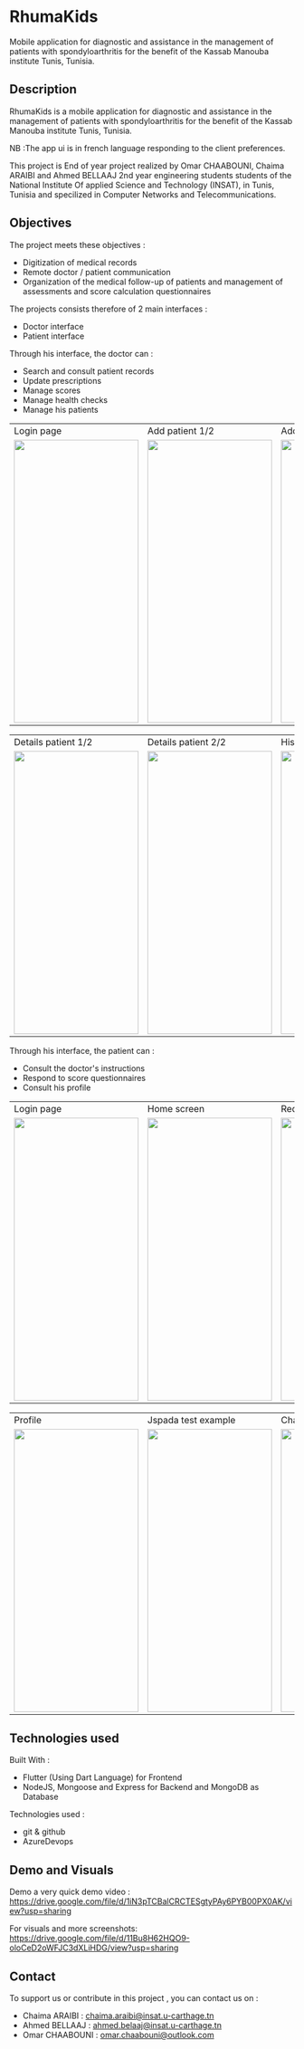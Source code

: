 # RhumaKids

Mobile application for diagnostic and assistance in the management of patients with spondyloarthritis for the benefit of the Kassab Manouba institute Tunis, Tunisia.

## Description
RhumaKids is a mobile application for diagnostic and assistance in the management of patients with spondyloarthritis for the benefit of the Kassab Manouba institute Tunis, Tunisia.

NB :The app ui is in french language responding to the client preferences.

This project is End of year project realized by Omar CHAABOUNI, Chaima ARAIBI and Ahmed BELLAAJ 2nd year engineering students students of the National Institute Of applied Science and Technology (INSAT), in Tunis, Tunisia and specilized in Computer Networks and Telecommunications.


## Objectives

The project meets these objectives :
  - Digitization of medical records
  - Remote doctor / patient communication
  - Organization of the medical follow-up of patients and management of assessments and score calculation questionnaires

The projects consists therefore of 2 main interfaces :
  - Doctor interface
  - Patient interface

Through his interface, the doctor can :
- Search and consult patient records
- Update prescriptions
- Manage scores 
- Manage health checks
- Manage his patients

<table>
  <tr>
    <td>Login page</td>
     <td>Add patient 1/2</td>
     <td>Add patient 2/2</td>
    <td>List patients</td>
  </tr>
  <tr>
    <td><img src="https://user-images.githubusercontent.com/55398565/129442807-162c568e-1be0-49f1-9a40-cc20c3e04ffa.jpg" width="220" height="500"></td>
    <td><img src="https://user-images.githubusercontent.com/55398565/129442817-6e7ee30e-809f-4177-b75b-54cdb091b78a.jpg" width="220" height="500"></td>
    <td><img src="https://user-images.githubusercontent.com/55398565/129442820-c1996704-8fab-4298-80e0-79dfaf953500.jpg" width="220" height="500"></td>
    <td><img src="https://user-images.githubusercontent.com/55398565/129443480-4e8d76b7-4274-4409-b2da-64185854b709.jpg" width="220" height="500"></td>
  </tr>
 </table>

<table>
  <tr>
    <td>Details patient 1/2</td>
    <td>Details patient 2/2</td>
    <td>History of test</td>
    <td>Validate health check</td>
  </tr>
  <tr>
    <td><img src="https://user-images.githubusercontent.com/55398565/129442821-0ed9279c-ac32-40c3-b5a3-e1adc0b9d4bc.jpg" width="220" height="500"></td>
    <td><img src="https://user-images.githubusercontent.com/55398565/129442823-6da6bb01-5440-415b-9a0b-91c3a8a3de1e.jpg" width="220" height="500"></td>
    <td><img src="https://user-images.githubusercontent.com/55398565/129442829-481bfff9-108f-4283-a5fa-cbb5126f3765.jpg" width="220" height="500"></td>
    <td><img src="https://user-images.githubusercontent.com/55398565/129442830-7dfef966-31ca-435d-b635-a22119e8bff1.jpg" width="220" height="500"></td>
  </tr>
 </table>

Through his interface, the patient can :
- Consult the doctor's instructions
- Respond to score questionnaires
- Consult his profile
 
 <table>
  <tr>
    <td>Login page</td>
     <td>Home screen</td>
     <td>Requested tests</td>
  </tr>
  <tr>
    <td><img src="https://user-images.githubusercontent.com/55398565/129443521-4feb8aab-ef3b-4f95-8f90-5da4413a044d.jpg" width="220" height="500"></td>
    <td><img src="https://user-images.githubusercontent.com/55398565/129443520-e00cd9d7-3ce1-4f0b-a409-a645827b2b01.jpg" width="220" height="500"></td>
    <td><img src="https://user-images.githubusercontent.com/55398565/129443522-470c9cee-f95b-42fa-9bff-6255169acbad.jpg" width="220" height="500"></td>
  </tr>
 </table>
 
  <table>
  <tr>
    <td>Profile</td>
     <td>Jspada test example</td>
     <td>Chaq test example</td>
  </tr>
  <tr>
    <td><img src="https://user-images.githubusercontent.com/55398565/129443523-d552a5a0-4866-4c37-a6c1-f3ff7dae1cb2.jpg" width="220" height="500"></td>
    <td><img src="https://user-images.githubusercontent.com/55398565/129443525-298d9fdb-0474-4363-9c3a-361800deec73.jpg" width="220" height="500"></td>
    <td><img src="https://user-images.githubusercontent.com/55398565/129443532-a2c81870-25da-4757-9101-0b45c2520e17.jpg" width="220" height="500"></td>
  </tr>
 </table>
 
## Technologies used

Built With : 
  - Flutter (Using Dart Language) for Frontend 
  - NodeJS, Mongoose and Express for Backend and MongoDB as Database

Technologies used :
  - git & github
  - AzureDevops
 
## Demo and Visuals

Demo a very quick demo video : https://drive.google.com/file/d/1iN3pTCBalCRCTESgtyPAy6PYB00PX0AK/view?usp=sharing

For visuals and more screenshots: https://drive.google.com/file/d/11Bu8H62HQO9-oloCeD2oWFJC3dXLiHDG/view?usp=sharing
 
## Contact

 To support us or contribute in this project , you can contact us on :
- Chaima ARAIBI : chaima.araibi@insat.u-carthage.tn
- Ahmed BELLAAJ : ahmed.belaaj@insat.u-carthage.tn
- Omar CHAABOUNI : omar.chaabouni@outlook.com
